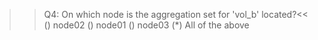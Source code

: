 >>Q4: On which node is the aggregation set for 'vol_b' located?<<
() node02
() node01
() node03
(*) All of the above
